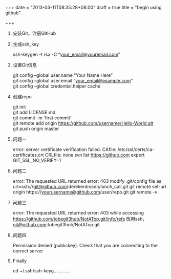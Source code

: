 +++
date = "2013-03-11T08:35:28+08:00"
draft = true
title = "begin using github"

+++



1. 安装Git，注册GitHub

2. 生成ssh_key 

   ssh-keygen -t rsa -C “your_email@youremail.com”

3. 设置Git信息

    git config –global user.name “Your Name Here”  
    git config –global user.email “your_email@example.com”  
    git config –global credential.helper cache  

4. 创建repo
    
    git init  
    git add LICENSE.md  
    git commit -m ‘first commit’  
    git remote add origin https://github.com/username/Hello-World.git  
    git push origin master

5. 问题一

    error: server certificate verification failed. CAfile: /etc/ssl/certs/ca-certificates.crt CRLfile: none
    svn list https://github.com
    export GIT_SSL_NO_VERIFY=1

6. 问题二

    error: The requested URL returned error: 403
    modify .git/config file as url=ssh://git@github.com/derekerdmann/lunch_call.git
    git remote set-url origin https://yourusername@github.com/user/repo.git
    git remote -v

7. 问题三

    error: The requested URL returned error: 403 while accessing https://github.com/tobegit3hub/NotATop.git/info/refs
    改用ssh，git@github.com:tobegit3hub/NotATop.git

8. 问题四

    Permission denied (publickey).
    Check that you are connecting to the correct server

9. Finally

    cd ~/.ssh/ssh-keyg………….

